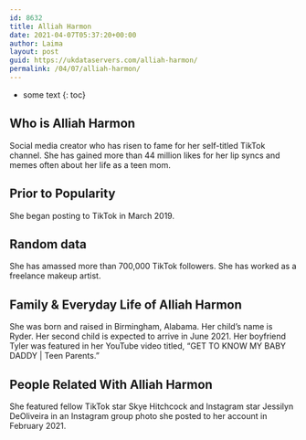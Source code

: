 ```yaml
---
id: 8632
title: Alliah Harmon
date: 2021-04-07T05:37:20+00:00
author: Laima
layout: post
guid: https://ukdataservers.com/alliah-harmon/
permalink: /04/07/alliah-harmon/
---
```


* some text
{: toc}


## Who is Alliah Harmon
                  
                  
                  
Social media creator who has risen to fame for her self-titled TikTok channel. She has gained more than 44 million likes for her lip syncs and memes often about her life as a teen mom.
                  
              
            
              
            
                
                
                
## Prior to Popularity
                  
                  
                  
She began posting to TikTok in March 2019.
                  
              
            
              
            
                
                
                
## Random data
                  
                  
                  
She has amassed more than 700,000 TikTok followers. She has worked as a freelance makeup artist.
                  
              
            
              
            
                
                
                
## Family & Everyday Life of Alliah Harmon
                  
                  
                  
She was born and raised in Birmingham, Alabama. Her child&#8217;s name is Ryder. Her second child is expected to arrive in June 2021. Her boyfriend Tyler was featured in her YouTube video titled, &#8220;GET TO KNOW MY BABY DADDY | Teen Parents.&#8221; 
                  
              
            
              
            
                
                
                
## People Related With Alliah Harmon
                  
                  
                  
She featured fellow TikTok star Skye Hitchcock and Instagram star Jessilyn DeOliveira in an Instagram group photo she posted to her account in February 2021.
                  
              
            
              
            
                
              
            
              
              
            
            
              
            
          
          
          